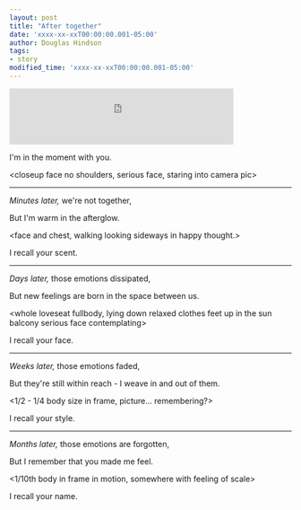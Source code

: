 ```yaml
---
layout: post
title: "After together"
date: 'xxxx-xx-xxT00:00:00.001-05:00'
author: Douglas Hindson
tags:
- story
modified_time: 'xxxx-xx-xxT00:00:00.001-05:00'
---
```


<iframe src="https://open.spotify.com/embed/album/1knXI5GIUlQrtwY1OYe9BK" width="400" height="100" frameborder="0" allowtransparency="true"></iframe>

I'm in the moment with you.

<closeup face no shoulders, serious face, staring into camera pic>

---

_Minutes later,_ we're not together,

But I'm warm in the afterglow.

<face and chest, walking looking sideways in happy thought.>

I recall your scent.

---

_Days later,_ those emotions dissipated,

But new feelings are born in the space between us.

<whole loveseat fullbody, lying down relaxed clothes feet up in the sun balcony serious face contemplating>

I recall your face.

---

_Weeks later,_ those emotions faded,

But they're still within reach - I weave in and out of them.

<1/2 - 1/4 body size in frame, picture... remembering?>

I recall your style.

---

_Months later,_ those emotions are forgotten,

But I remember that you made me feel.

<1/10th body in frame in motion, somewhere with feeling of scale>

I recall your name.
